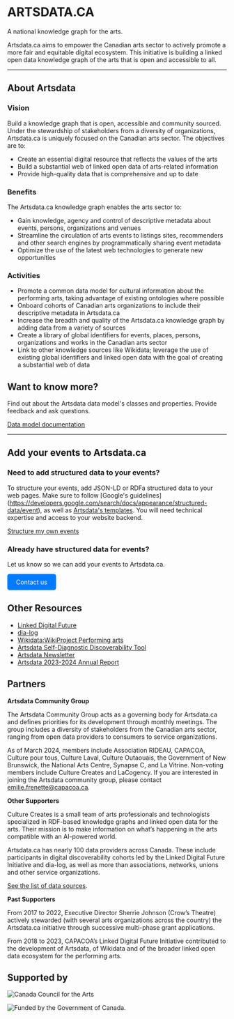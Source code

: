 

# ARTSDATA.CA

A national knowledge graph for the arts.

Artsdata.ca aims to empower the Canadian arts sector to actively promote a more fair and equitable digital ecosystem. This initiative is building a linked open data knowledge graph of the arts that is open and accessible to all.

---

## About Artsdata

### Vision

Build a knowledge graph that is open, accessible and community sourced. Under the stewardship of stakeholders from a diversity of organizations, Artsdata.ca is uniquely focused on the Canadian arts sector. The objectives are to:

- Create an essential digital resource that reflects the values of the arts
- Build a substantial web of linked open data of arts-related information
- Provide high-quality data that is comprehensive and up to date

### Benefits

The Artsdata.ca knowledge graph enables the arts sector to:

- Gain knowledge, agency and control of descriptive metadata about events, persons, organizations and venues
- Streamline the circulation of arts events to listings sites, recommenders and other search engines by programmatically sharing event metadata
- Optimize the use of the latest web technologies to generate new opportunities

### Activities

- Promote a common data model for cultural information about the performing arts, taking advantage of existing ontologies where possible
- Onboard cohorts of Canadian arts organizations to include their descriptive metadata in Artsdata.ca
- Increase the breadth and quality of the Artsdata.ca knowledge graph by adding data from a variety of sources
- Create a library of global identifiers for events, places, persons, organizations and works in the Canadian arts sector
- Link to other knowledge sources like Wikidata; leverage the use of existing global identifiers and linked open data with the goal of creating a substantial web of data

## Want to know more?

Find out about the Artsdata data model's classes and properties. Provide feedback and ask questions. 

[Data model documentation](https://culturecreates.github.io/artsdata-data-model/)

---

## Add your events to Artsdata.ca

### Need to add structured data to your events?

To structure your events, add JSON-LD or RDFa structured data to your web pages. Make sure to follow [Google's guidelines] (https://developers.google.com/search/docs/appearance/structured-data/event), as well as [Artsdata's templates](https://culturecreates.github.io/artsdata-data-model/gabarits-jsonld/README.html). You will need technical expertise and access to your website backend. 

[Structure my own events](https://culturecreates.github.io/artsdata-data-model/gabarits-jsonld/README.html)

### Already have structured data for events?

Let us know so we can add your events to Artsdata.ca.

<!-- HTML button-like link -->
<a href="mailto:support@culturecreates.com?subject=Artsdata.ca%20participation&body=My%20website%20has%20structured%20data.%20Please%20add%20it%20to%20artsdata.ca." style="display: inline-block; padding: 10px 20px; color: white; background-color: #007BFF; text-decoration: none; border-radius: 5px;">Contact us</a>

## Other Resources

- [Linked Digital Future](https://linkeddigitalfuture.ca/)
- [dia-log](https://dia-log.ca)
- [Wikidata:WikiProject Performing arts](https://www.wikidata.org/wiki/Wikidata:WikiProject_Performing_arts)
- [Artsdata Self-Diagnostic Discoverability Tool](https://form.jotform.com/230306144694049)
- [Artsdata Newsletter](https://mailchi.mp/53ff7a0a3ef0/stay-in-the-loop-restez-au-courant)
- [Artsdata 2023-2024 Annual Report](https://docs.google.com/document/d/1kQM85gQx1A3KcUO26LRKq7aVo2RB7W5ylbRHYjqUoIU/edit?usp=share_link)

## Partners

**Artsdata Community Group**

The Artsdata Community Group acts as a governing body for Artsdata.ca and defines priorities for its development through monthly meetings. The group includes a diversity of stakeholders from the Canadian arts sector, ranging from open data providers to consumers to service organizations.

As of March 2024, members include Association RIDEAU, CAPACOA, Culture pour tous, Culture Laval, Culture Outaouais, the Government of New Brunswick, the National Arts Centre, Synapse C, and La Vitrine. Non-voting members include Culture Creates and LaCogency. If you are interested in joining the Artsdata community group, please contact emilie.frenette@capacoa.ca.

**Other Supporters**

Culture Creates is a small team of arts professionals and technologists specialized in RDF-based knowledge graphs and linked open data for the arts. Their mission is to make information on what’s happening in the arts compatible with an AI-powered world.

Artsdata.ca has nearly 100 data providers across Canada. These include participants in digital discoverability cohorts led by the Linked Digital Future Initiative and dia-log, as well as more than associations, networks, unions and other service organizations. 

[See the list of data sources](https://kg.artsdata.ca/query/show?sparql=feeds_all&title=Data+Feeds).

**Past Supporters**

From 2017 to 2022, Executive Director Sherrie Johnson (Crow’s Theatre) actively stewarded (with several arts organizations across the country) the Artsdata.ca initiative through successive multi-phase grant applications.

From 2018 to 2023, CAPACOA’s Linked Digital Future Initiative contributed to the development of Artsdata, of Wikidata and of the broader linked open data ecosystem for the performing arts.

## Supported by

![Canada Council for the Arts](https://canadacouncil.ca/-/media/Images/CCA/Design_Elements/Logos/CCFA-logo-full-en.svg?la=en&hash=F297C9D9740B613B144255DF6A5FDE48869615EC)

![Funded by the Government of Canada.](images/2li_FrEn_Wordmark_C_small.png)
